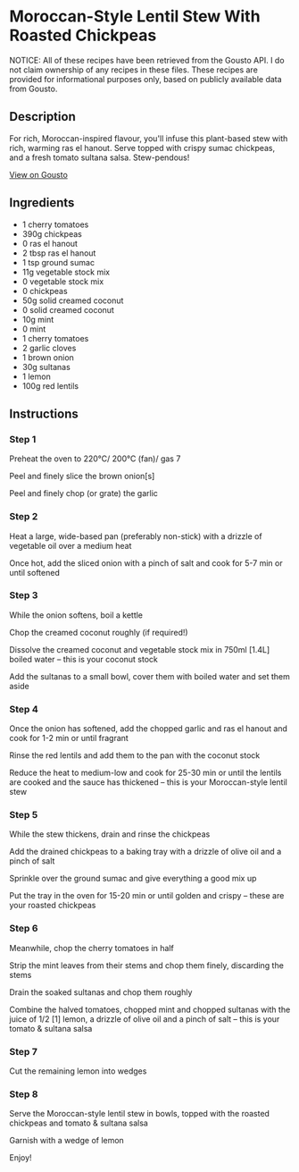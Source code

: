 # Moroccan-Style Lentil Stew With Roasted Chickpeas

NOTICE: All of these recipes have been retrieved from the Gousto API. I do not claim ownership of any recipes in these files. These recipes are provided for informational purposes only, based on publicly available data from Gousto.

## Description

For rich, Moroccan-inspired flavour, you'll infuse this plant-based stew with rich, warming ras el hanout. Serve topped with crispy sumac chickpeas, and a fresh tomato sultana salsa. Stew-pendous!

[View on Gousto](https://www.gousto.co.uk/recipes/cookbook/moroccan-lentil-stew-with-roasted-chickpeas)

## Ingredients

- 1 cherry tomatoes
-  390g chickpeas
- 0 ras el hanout
- 2 tbsp ras el hanout
- 1 tsp ground sumac
- 11g vegetable stock mix
- 0 vegetable stock mix
- 0 chickpeas
- 50g solid creamed coconut
- 0 solid creamed coconut
- 10g mint
- 0 mint
- 1 cherry tomatoes
- 2 garlic cloves
- 1 brown onion
- 30g sultanas 
- 1 lemon
- 100g red lentils

## Instructions


### Step 1

Preheat the oven to 220°C/ 200°C (fan)/ gas 7

Peel and finely slice the brown onion<span class="text-danger">[s]</span>

Peel and finely chop (or grate) the garlic


### Step 2

Heat a large, wide-based pan (preferably non-stick) with a drizzle of vegetable oil over a medium heat

Once hot, add the sliced onion with a pinch of salt and cook for 5-7 min or until softened


### Step 3

While the onion softens, boil a kettle

Chop the creamed coconut roughly (if required!)

Dissolve the creamed coconut and vegetable stock mix in 750ml<span class="text-danger"> [1.4L]</span> boiled water – this is your coconut stock

Add the sultanas to a small bowl, cover them with boiled water and set them aside


### Step 4

Once the onion has softened, add the chopped garlic and ras el hanout and cook for 1-2 min or until fragrant

Rinse the red lentils and add them to the pan with the coconut stock

Reduce the heat to medium-low and cook for 25-30 min or until the lentils are cooked and the sauce has thickened – this is your Moroccan-style lentil stew


### Step 5

While the stew thickens, drain and rinse the chickpeas

Add the drained chickpeas to a baking tray with a drizzle of olive oil and a pinch of salt

Sprinkle over the ground sumac and give everything a good mix up

Put the tray in the oven for 15-20 min or until golden and crispy – these are your roasted chickpeas


### Step 6

Meanwhile, chop the cherry tomatoes in half

Strip the mint leaves from their stems and chop them finely, discarding the stems

Drain the soaked sultanas and chop them roughly

Combine the halved tomatoes, chopped mint and chopped sultanas with the juice of 1/2 <span class="text-danger">[1]</span> lemon, a drizzle of olive oil and a pinch of salt – this is your tomato & sultana salsa


### Step 7

Cut the remaining lemon into wedges

### Step 8

Serve the Moroccan-style lentil stew in bowls, topped with the roasted chickpeas and tomato & sultana salsa

Garnish with a wedge of lemon

Enjoy!

